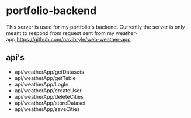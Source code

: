 # portfolio-backend

This server is used for my portfolio's backend. Currently the server is only meant to respond from request sent from my weather-app,https://github.com/navibryle/web-weather-app.
## api's
  - api/weatherApp/getDatasets
  - api/weatherApp/getTable
  - api/weatherApp/LogIn
  - api/weatherApp/createUser
  - api/weatherApp/deleteCities
  - api/weatherApp/storeDataset
  - api/weatherApp/saveCities
